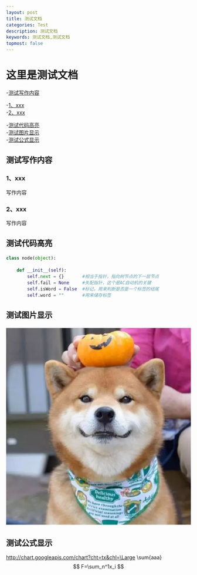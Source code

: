```yaml
---
layout: post
title: 测试文档
categories: Test
description: 测试文档
keywords: 测试文档,测试文档
topmost: false
---
```


# 这里是测试文档

-[测试写作内容](#测试写作内容)<br>

-[1、xxx](#1、xxx)<br>-[2、xxx](#2、xxx)<br>

-[测试代码高亮](#测试代码高亮)<br>
-[测试图片显示](#测试图片显示)<br>
-[测试公式显示](#测试公式显示)<br>

## 测试写作内容

### 1、xxx

写作内容

### 2、xxx

写作内容

## 测试代码高亮

```python
class node(object):

    def __init__(self):
        self.next = {}       #相当于指针，指向树节点的下一层节点
        self.fail = None     #失配指针，这个是AC自动机的关键
        self.isWord = False  #标记，用来判断是否是一个标签的结尾
        self.word = ""       #用来储存标签
```

## 测试图片显示

![picture](/assets/img/picture.png)

## 测试公式显示

http://chart.googleapis.com/chart?cht=tx&chl=\Large \sum{aaa} 
$$
F=\sum_n^1x_i
$$

